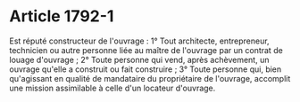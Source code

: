 # Article 1792-1

Est réputé constructeur de l'ouvrage :   1° Tout architecte, entrepreneur, technicien ou autre personne liée au maître de l'ouvrage par un contrat de louage d'ouvrage ;   2° Toute personne qui vend, après achèvement, un ouvrage qu'elle a construit ou fait construire ;   3° Toute personne qui, bien qu'agissant en qualité de mandataire du propriétaire de l'ouvrage, accomplit une mission assimilable à celle d'un locateur d'ouvrage.